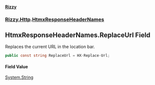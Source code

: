 #### [Rizzy](index 'index')
### [Rizzy.Http](Rizzy.Http 'Rizzy.Http').[HtmxResponseHeaderNames](Rizzy.Http.HtmxResponseHeaderNames 'Rizzy.Http.HtmxResponseHeaderNames')

## HtmxResponseHeaderNames.ReplaceUrl Field

Replaces the current URL in the location bar.

```csharp
public const string ReplaceUrl = HX-Replace-Url;
```

#### Field Value
[System.String](https://docs.microsoft.com/en-us/dotnet/api/System.String 'System.String')